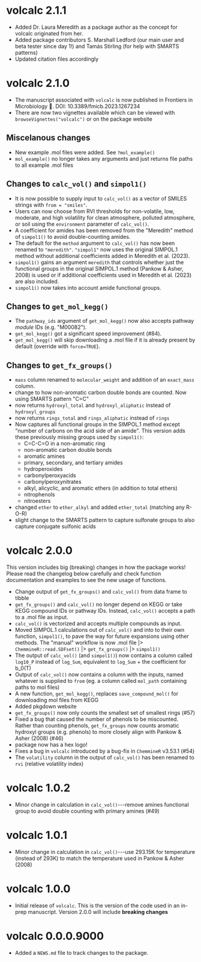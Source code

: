 # volcalc 2.1.1

* Added Dr. Laura Meredith as a package author as the concept for volcalc originated from her.
* Added package contributors S. Marshall Ledford (our main user and beta tester since day 1!) and Tamás Stirling (for help with SMARTS patterns)
* Updated citation files accordingly

# volcalc 2.1.0

* The manuscript associated with `volcalc` is now published in Frontiers in Microbiology 🎉. DOI: 10.3389/fmicb.2023.1267234
* There are now two vignettes available which can be viewed with `browseVignettes("volcalc")` or on the package website

## Miscelanous changes

* New example .mol files were added.  See `?mol_example()`
* `mol_example()` no longer takes any arguments and just returns file paths to all example .mol files

## Changes to `calc_vol()` and `simpol1()`

* It is now possible to supply input to `calc_vol()` as a vector of SMILES strings with `from = "smiles"`.
* Users can now choose from RVI thresholds for non-volatile, low, moderate, and high volatility for clean atmosphere, polluted atmosphere, or soil using the `environment` parameter of `calc_vol()`.
* A coefficient for amides has been removed from the "Meredith" method of `simpol1()` to avoid double-counting amides.
* The default for the `method` argument to `calc_vol()` has now been renamed to `"meredith"`.  `"simpol1"` now uses the original SIMPOL.1 method without additional coefficients added in Meredith et al. (2023).
* `simpol1()` gains an argument `meredith` that controls whether just the functional groups in the original SIMPOL.1 method (Pankow & Asher, 2008) is used or if additional coefficients used in Meredith et al. (2023) are also included.
* `simpol1()` now takes into account amide functional groups.

## Changes to `get_mol_kegg()`

* The `pathway_ids` argument of `get_mol_kegg()` now also accepts pathway *module* IDs (e.g. "M00082").
* `get_mol_kegg()` got a significant speed improvement (#84).
* `get_mol_kegg()` will skip downloading a .mol file if it is already present by default (override with `force=TRUE`).

## Changes to `get_fx_groups()`

* `mass` column renamed to `molecular_weight` and addition of an `exact_mass` column.
* change to how non-aromatic carbon double bonds are counted.  Now using SMARTS pattern "C=C"
* now returns `hydroxyl_total` and `hydroxyl_aliphatic` instead of `hydroxyl_groups`
* now returns `rings_total` and `rings_aliphatic` instead of `rings`
* Now captures all functional groups in the SIMPOL.1 method except "number of carbons on the acid side of an amide". This version adds these previously missing groups used by `simpol1()`: 
  - C=C-C=O in a non-aromatic ring
  - non-aromatic carbon double bonds
  - aromatic amines
  - primary, secondary, and tertiary amides
  - hydroperoxides
  - carbonylperoxyacids
  - carbonylperoxynitrates
  - alkyl, alicyclic, and aromatic ethers (in addition to total ethers)
  - nitrophenols
  - nitroesters
* changed `ether` to `ether_alkyl` and added `ether_total` (matching any R-O-R)
* slight change to the SMARTS pattern to capture sulfonate groups to also capture conjugate sulfonic acids

# volcalc 2.0.0

This version includes big (breaking) changes in how the package works!  Please
read the changelog below carefully and check function documentation and examples
to see the new usage of functions.

* Change output of `get_fx_groups()` and `calc_vol()` from data frame to tibble
* `get_fx_groups()` and `calc_vol()` no longer depend on KEGG or take KEGG compound IDs or pathway IDs.  Instead, `calc_vol()` accepts a path to a .mol file as input.
* `calc_vol()` is vectorized and accepts multiple compounds as input.
* Moved SIMPOL.1 calculations out of `calc_vol()` and into to their own function, `simpol1()`, to pave the way for future expansions using other methods.  The "manual" workflow is now .mol file |> `ChemmineR::read.SDFset()` |> `get_fx_groups()` |> `simpol1()`
* The output of `calc_vol()` (and `simpol1()`) now contains a column called `log10_P` instead of `log_Sum`, equivalent to `log_Sum` + the coefficient for b_0(T)
* Output of `calc_vol()` now contains a column with the inputs, named whatever is supplied to `from` (eg. a column called `mol_path` containing paths to mol files)
* A new function, `get_mol_kegg()`, replaces `save_compound_mol()` for downloading mol files from KEGG
* Added pkgdown website
* `get_fx_groups()` now only counts the smallest set of smallest rings (#57)
* Fixed a bug that caused the number of phenols to be miscounted. Rather than counting phenols, `get_fx_groups` now counts aromatic hydroxyl groups (e.g. phenols) to more closely align with Pankow & Asher (2008) (#46)
* package now has a hex logo!
* Fixes a bug in `volcalc` introduced by a bug-fix in `ChemmineR` v3.53.1 (#54)
* The `volatility` column in the output of `calc_vol()` has been renamed to `rvi` (relative volatility index)

# volcalc 1.0.2

* Minor change in calculation in `calc_vol()`---remove amines functional group to avoid double counting with primary amines (#49)

# volcalc 1.0.1

* Minor change in calculation in `calc_vol()`---use 293.15K for temperature (instead of 293K) to match the temperature used in Pankow & Asher (2008)

# volcalc 1.0.0

* Initial release of `volcalc`.  This is the version of the code used in an in-prep manuscript.  Version 2.0.0 will include **breaking changes**

# volcalc 0.0.0.9000

* Added a `NEWS.md` file to track changes to the package.
